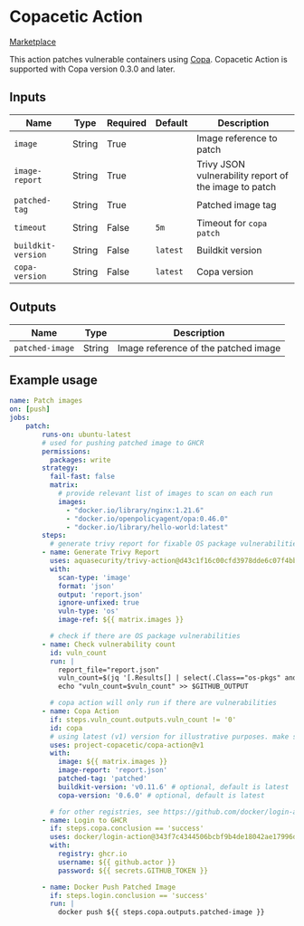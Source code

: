 # Copacetic Action

[Marketplace](https://github.com/marketplace/actions/copacetic-action)

This action patches vulnerable containers using [Copa](https://github.com/project-copacetic/copacetic).
Copacetic Action is supported with Copa version 0.3.0 and later.

## Inputs

| Name               | Type   | Required | Default  | Description                                           |
| ------------------ | ------ | -------- | -------- | ----------------------------------------------------- |
| `image`            | String | True     |          | Image reference to patch                              |
| `image-report`     | String | True     |          | Trivy JSON vulnerability report of the image to patch |
| `patched-tag`      | String | True     |          | Patched image tag                                     |
| `timeout`          | String | False    | `5m`     | Timeout for `copa patch`                              |
| `buildkit-version` | String | False    | `latest` | Buildkit version                                      |
| `copa-version`     | String | False    | `latest` | Copa version                                          |

## Outputs

| Name            | Type   | Description                          |
| --------------- | ------ | ------------------------------------ |
| `patched-image` | String | Image reference of the patched image |

## Example usage

```yaml
name: Patch images
on: [push]
jobs:
    patch:
        runs-on: ubuntu-latest
        # used for pushing patched image to GHCR
        permissions:
          packages: write
        strategy:
          fail-fast: false
          matrix:
            # provide relevant list of images to scan on each run
            images:
              - "docker.io/library/nginx:1.21.6"
              - "docker.io/openpolicyagent/opa:0.46.0"
              - "docker.io/library/hello-world:latest"
        steps:
          # generate trivy report for fixable OS package vulnerabilities
        - name: Generate Trivy Report
          uses: aquasecurity/trivy-action@d43c1f16c00cfd3978dde6c07f4bbcf9eb6993ca # 0.16.1
          with:
            scan-type: 'image'
            format: 'json'
            output: 'report.json'
            ignore-unfixed: true
            vuln-type: 'os'
            image-ref: ${{ matrix.images }}

          # check if there are OS package vulnerabilities
        - name: Check vulnerability count
          id: vuln_count
          run: |
            report_file="report.json"
            vuln_count=$(jq '[.Results[] | select(.Class=="os-pkgs" and .Vulnerabilities!=null) | .Vulnerabilities[]] | length' "$report_file")
            echo "vuln_count=$vuln_count" >> $GITHUB_OUTPUT

          # copa action will only run if there are vulnerabilities
        - name: Copa Action
          if: steps.vuln_count.outputs.vuln_count != '0'
          id: copa
          # using latest (v1) version for illustrative purposes. make sure to pin to a digest for security and stability
          uses: project-copacetic/copa-action@v1
          with:
            image: ${{ matrix.images }}
            image-report: 'report.json'
            patched-tag: 'patched'
            buildkit-version: 'v0.11.6' # optional, default is latest
            copa-version: '0.6.0' # optional, default is latest

          # for other registries, see https://github.com/docker/login-action#usage
        - name: Login to GHCR
          if: steps.copa.conclusion == 'success'
          uses: docker/login-action@343f7c4344506bcbf9b4de18042ae17996df046d # v3.0.0
          with:
            registry: ghcr.io
            username: ${{ github.actor }}
            password: ${{ secrets.GITHUB_TOKEN }}

        - name: Docker Push Patched Image
          if: steps.login.conclusion == 'success'
          run: |
            docker push ${{ steps.copa.outputs.patched-image }}
```
